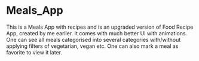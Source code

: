 # Meals_App
This is a Meals App with recipes and is an upgraded version of Food Recipe App, created by me earlier. It comes with much better UI with animations. One can see all meals categorised into several categories with/without applying filters of vegetarian, vegan etc. One can also mark a meal as favorite to view it later.
